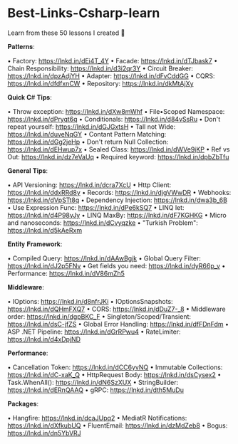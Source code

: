 # Best-Links-Csharp-learn


Learn from these 50 lessons I created 🚀

𝐏𝐚𝐭𝐭𝐞𝐫𝐧𝐬:

• Factory: https://lnkd.in/dEi4T_4Y
• Facade: https://lnkd.in/dTJbask7
• Chain Responsibility: https://lnkd.in/d3i2qr3Y
• Circuit Breaker: https://lnkd.in/dpzAdjYH
• Adapter: https://lnkd.in/dFvCddGG
• CQRS: https://lnkd.in/dfdfxnCW
• Repository: https://lnkd.in/dkMtAjXy

𝐐𝐮𝐢𝐜𝐤 𝐂# 𝐓𝐢𝐩𝐬:

• Throw exception: https://lnkd.in/dXw8mWhf
• File•Scoped Namespace: https://lnkd.in/dPryqt6q
• Conditionals: https://lnkd.in/d84vSsRu
• Don't repeat yourself: https://lnkd.in/dGJGxtsH
• Tall not Wide: https://lnkd.in/duveNqGY
• Contant Pattern Matching: https://lnkd.in/dGg2jeHp
• Don't return Null Collection: https://lnkd.in/dEHwup7x
• Sealed Class: https://lnkd.in/dWVe9jKP
• Ref vs Out: https://lnkd.in/dz7eVaUq
• Required keyword: https://lnkd.in/dpbZbTfu

𝐆𝐞𝐧𝐞𝐫𝐚𝐥 𝐓𝐢𝐩𝐬:

• API Versioning: https://lnkd.in/dcra7XcU
• Http Client: https://lnkd.in/ddxRRd8y
• Records: https://lnkd.in/djgVWwDR
• Webhooks: https://lnkd.in/dVpSTt8q
• Dependency Injection: https://lnkd.in/dwa3b_6B
• Use Expression Func: https://lnkd.in/dPe6kSQ7
• LINQ let: https://lnkd.in/d4P98yJy
• LINQ MaxBy: https://lnkd.in/dF7KGHKG
• Micro and nanoseconds: https://lnkd.in/dCvyqzke
• "Turkish Problem": https://lnkd.in/d5kAeRxm

𝐄𝐧𝐭𝐢𝐭𝐲 𝐅𝐫𝐚𝐦𝐞𝐰𝐨𝐫𝐤:

• Compiled Query: https://lnkd.in/dAAwBgjk
• Global Query Filter: https://lnkd.in/dJ2p5FNv
• Get fields you need: https://lnkd.in/dyR66p_v
• Performance: https://lnkd.in/dV86mZh5

𝐌𝐢𝐝𝐝𝐥𝐞𝐰𝐚𝐫𝐞:

• IOptions: https://lnkd.in/d8nfrJKi
• IOptionsSnapshots: https://lnkd.in/dQHmFXQ7
• CORS: https://lnkd.in/dDuZ7-_8
• Middleware order: https://lnkd.in/dgpBKC_F
• Singleton/Scoped/Transient: https://lnkd.in/dsC-jfZS
• Global Error Handling: https://lnkd.in/dfFDnFdm
• ASP .NET Pipeline: https://lnkd.in/dGrRPwu4
• RateLimiter: https://lnkd.in/d4xDpjND

𝐏𝐞𝐫𝐟𝐨𝐫𝐦𝐚𝐧𝐜𝐞:

• Cancellation Token: https://lnkd.in/dCC6yvNQ
• Immutable Collections: https://lnkd.in/dC-xaK_Q
• HttpRequest Body: https://lnkd.in/dsCysex2
• Task.WhenAll(): https://lnkd.in/dN6SzXUX
• StringBuilder: https://lnkd.in/dERnQAAQ
• gRPC: https://lnkd.in/dth5MuDu

𝐏𝐚𝐜𝐤𝐚𝐠𝐞𝐬:

• Hangfire: https://lnkd.in/dcaJUpq2
• MediatR Notifications: https://lnkd.in/dXfkubUQ
• FluentEmail: https://lnkd.in/dzMdZeb8
• Bogus: https://lnkd.in/dn5YbVRJ
